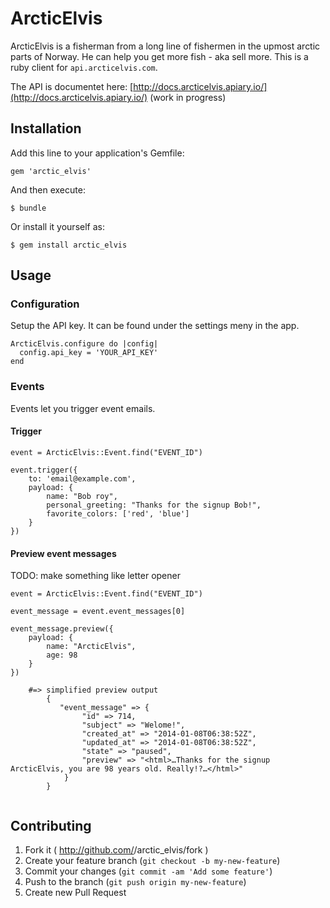 # ArcticElvis

ArcticElvis is a fisherman from a long line of fishermen in the upmost arctic parts of Norway. He can help you get more fish - aka sell more. This is a ruby client for `api.arcticelvis.com`.

The API is documentet here: [http://docs.arcticelvis.apiary.io/](http://docs.arcticelvis.apiary.io/) (work in progress)

## Installation

Add this line to your application's Gemfile:

    gem 'arctic_elvis'

And then execute:

    $ bundle

Or install it yourself as:

    $ gem install arctic_elvis

## Usage

### Configuration

Setup the API key. It can be found under the settings meny in the app.

```
ArcticElvis.configure do |config|
  config.api_key = 'YOUR_API_KEY'
end
```

### Events
Events let you trigger event emails.

#### Trigger

```
event = ArcticElvis::Event.find("EVENT_ID")

event.trigger({
	to: 'email@example.com',
	payload: {
		name: "Bob roy",
		personal_greeting: "Thanks for the signup Bob!",
		favorite_colors: ['red', 'blue']
	}
})

```

#### Preview event messages
TODO: make something like letter opener

```
event = ArcticElvis::Event.find("EVENT_ID")

event_message = event.event_messages[0]

event_message.preview({
	payload: {
		name: "ArcticElvis",
		age: 98
	}
})

	#=> simplified preview output
		{
		   "event_message" => {
           	    "id" => 714,
	            "subject" => "Welome!",
		        "created_at" => "2014-01-08T06:38:52Z",
         	    "updated_at" => "2014-01-08T06:38:52Z",
           	 	"state" => "paused",
	            "preview" => "<html>…Thanks for the signup ArcticElvis, you are 98 years old. Really!?…</html>"
		    }
		}


```



## Contributing

1. Fork it ( http://github.com/<my-github-username>/arctic_elvis/fork )
2. Create your feature branch (`git checkout -b my-new-feature`)
3. Commit your changes (`git commit -am 'Add some feature'`)
4. Push to the branch (`git push origin my-new-feature`)
5. Create new Pull Request
